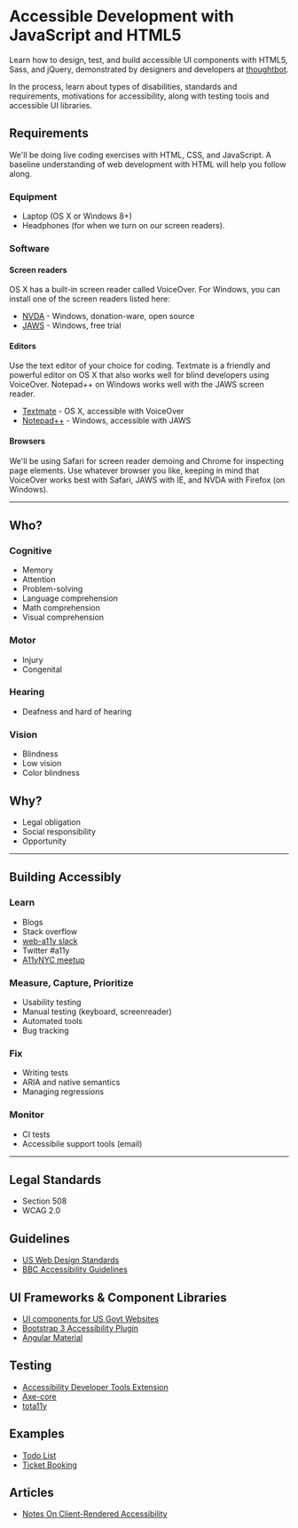 # Accessible Development with JavaScript and HTML5

Learn how to design, test, and build accessible UI components with HTML5, Sass,
and jQuery, demonstrated by designers and developers at
[thoughtbot](http://thoughtbot.com).

In the process, learn about types of disabilities, standards and requirements,
motivations for accessibility, along with testing tools and accessible UI
libraries.

## Requirements

We'll be doing live coding exercises with HTML, CSS, and JavaScript. A baseline
understanding of web development with HTML will help you follow along.

### Equipment

- Laptop (OS X or Windows 8+)
- Headphones (for when we turn on our screen readers).

### Software

#### Screen readers

OS X has a built-in screen reader called VoiceOver. For Windows, you can install
one of the screen readers listed here:

- [NVDA](http://www.nvaccess.org/download/) - Windows, donation-ware, open source
- [JAWS](http://www.freedomscientific.com/downloads/jaws) - Windows, free trial

#### Editors

Use the text editor of your choice for coding. Textmate is a friendly and
powerful editor on OS X that also works well for blind developers using
VoiceOver. Notepad++ on Windows works well with the JAWS screen reader.

- [Textmate](http://macromates.com/) - OS X, accessible with VoiceOver
- [Notepad++](https://notepad-plus-plus.org/) - Windows, accessible with JAWS

#### Browsers

We'll be using Safari for screen reader demoing and Chrome for inspecting page
elements. Use whatever browser you like, keeping in mind that VoiceOver works
best with Safari, JAWS with IE, and NVDA with Firefox (on Windows).

***

## Who?

### Cognitive

- Memory
- Attention
- Problem-solving
- Language comprehension
- Math comprehension
- Visual comprehension

### Motor

- Injury
- Congenital

### Hearing

- Deafness and hard of hearing

### Vision

- Blindness
- Low vision
- Color blindness

## Why?

- Legal obligation
- Social responsibility
- Opportunity

***

## Building Accessibly

### Learn

- Blogs
- Stack overflow
- [web-a11y slack](http://web-a11y.herokuapp.com)
- Twitter #a11y
- [A11yNYC meetup](http://www.meetup.com/a11ynyc)

### Measure, Capture, Prioritize

- Usability testing
- Manual testing (keyboard, screenreader)
- Automated tools
- Bug tracking

### Fix

- Writing tests
- ARIA and native semantics
- Managing regressions

### Monitor

- CI tests
- Accessibile support tools (email)

***

## Legal Standards

- Section 508
- WCAG 2.0

## Guidelines

- [US Web Design Standards](https://playbook.cio.gov/designstandards/)
- [BBC Accessibility Guidelines](http://www.bbc.co.uk/guidelines/futuremedia/accessibility/)

## UI Frameworks & Component Libraries

- [UI components for US Govt Websites](https://github.com/18F/web-design-standards)
- [Bootstrap 3 Accessibility Plugin](https://paypal.github.io/bootstrap-accessibility-plugin/)
- [Angular Material](https://material.angularjs.org/latest/)

## Testing

- [Accessibility Developer Tools Extension](https://chrome.google.com/webstore/detail/accessibility-developer-t/fpkknkljclfencbdbgkenhalefipecmb?hl=en)
- [Axe-core](https://github.com/dequelabs/axe-core)
- [tota11y](https://khan.github.io/tota11y/)

## Examples

- [Todo List](https://dylanb.github.io/todomvc/index.html#/)
- [Ticket Booking](https://marcysutton.github.io/angular-a11y/demos/scroll-ui/)

## Articles

- [Notes On Client-Rendered Accessibility](http://www.smashingmagazine.com/2015/05/client-rendered-accessibility/)

